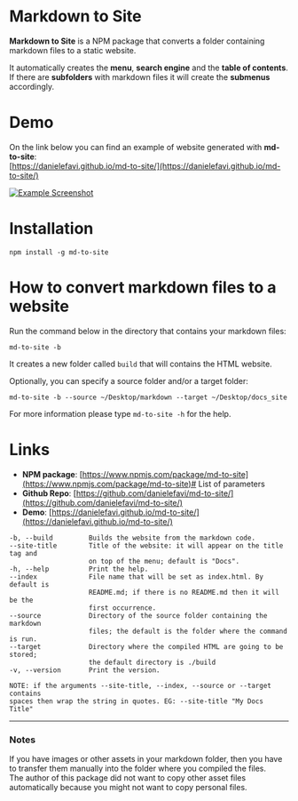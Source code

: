 Markdown to Site
================

**Markdown to Site** is a NPM package that converts a folder containing markdown files to a static website.

It automatically creates the **menu**, **search engine** and the **table of contents**. If there are **subfolders** with markdown files it will create the **submenus** accordingly.

# Demo

On the link below you can find an example of website generated with **md-to-site**:  
[https://danielefavi.github.io/md-to-site/](https://danielefavi.github.io/md-to-site/)

[![Example Screenshot](https://danielefavi.github.io/md-to-site/images/md-to-site_screenshot_example.png)](https://danielefavi.github.io/md-to-site/)

# Installation

```
npm install -g md-to-site
```

# How to convert markdown files to a website

Run the command below in the directory that contains your markdown files:

```
md-to-site -b
```

It creates a new folder called `build` that will contains the HTML website.

Optionally, you can specify a source folder and/or a target folder:

```
md-to-site -b --source ~/Desktop/markdown --target ~/Desktop/docs_site
```

For more information please type `md-to-site -h` for the help.

# Links

- **NPM package**: [https://www.npmjs.com/package/md-to-site](https://www.npmjs.com/package/md-to-site)# List of parameters
- **Github Repo**: [https://github.com/danielefavi/md-to-site/](https://github.com/danielefavi/md-to-site/)
- **Demo**: [https://danielefavi.github.io/md-to-site/](https://danielefavi.github.io/md-to-site/)

```
-b, --build         Builds the website from the markdown code.
--site-title        Title of the website: it will appear on the title tag and
                    on top of the menu; default is "Docs".
-h, --help          Print the help.
--index             File name that will be set as index.html. By default is
                    README.md; if there is no README.md then it will be the
                    first occurrence.
--source            Directory of the source folder containing the markdown
                    files; the default is the folder where the command is run.
--target            Directory where the compiled HTML are going to be stored;
                    the default directory is ./build
-v, --version       Print the version.

NOTE: if the arguments --site-title, --index, --source or --target contains
spaces then wrap the string in quotes. EG: --site-title "My Docs Title"
```

---

### Notes

If you have images or other assets in your markdown folder, then you have to transfer them manually into the folder where you compiled the files.  
The author of this package did not want to copy other asset files automatically because you might not want to copy personal files.
